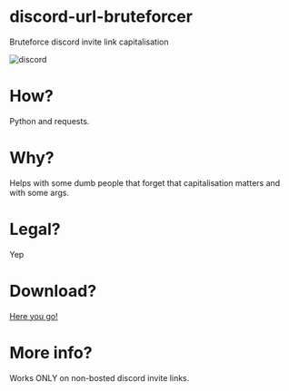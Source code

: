 # discord-url-bruteforcer
Bruteforce discord invite link capitalisation

![discord](https://user-images.githubusercontent.com/79367505/121060339-2e0fad80-c7cb-11eb-8984-f04e33de7e50.png)

# How?
Python and requests.
# Why?
Helps with some dumb people that forget that capitalisation matters and with some args.
# Legal?
Yep
# Download?
[Here you go!](https://github.com/Gcat101/discord-url-bruteforcer/releases/tag/1.0)
# More info?
Works ONLY on non-bosted discord invite links.
